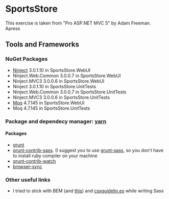 # SportsStore
This exercise is taken from "Pro ASP.NET MVC 5" by Adam Freeman. Apress

## Tools and Frameworks
### NuGet Packages
* [Ninject](http://www.ninject.org/) 3.0.1.10 in SportsStore.WebUI
* Ninject.Web.Common 3.0.0.7 in SportsStore.WebUI
* Ninject.MVC3 3.0.0.6 in SportsStore.WebUI
* Ninject 3.0.1.10 in SportsStore.UnitTests
* Ninject.Web.Common 3.0.0.7 in SportsStore.UnitTests
* Ninject.MVC3 3.0.0.6 in SportsStore.UnitTests
* [Moq](https://www.nuget.org/packages/moq/) 4.7.145 in SportsStore.WebUI
* Moq 4.7.145 in SportsStore.UnitTests
### Package and dependecy manager: [yarn](https://yarnpkg.com/lang/en/)
#### Packages
* [grunt](https://gruntjs.com/)
* [grunt-contrib-sass](https://github.com/gruntjs/grunt-contrib-sass). (I suggest you to use [grunt-sass](https://github.com/sindresorhus/grunt-sass), 
  so you don't have to install ruby compiler on your machine
* [grunt-contrib-watch](https://github.com/gruntjs/grunt-contrib-watch)
* [browser-sync](https://browsersync.io/)
### Other useful links
* I tried to stick with BEM (and [this](http://www.bradfrost.com/blog/post/css-architecture-for-design-systems/)) and [cssguidelin.es](https://cssguidelin.es/) while writing Sass
